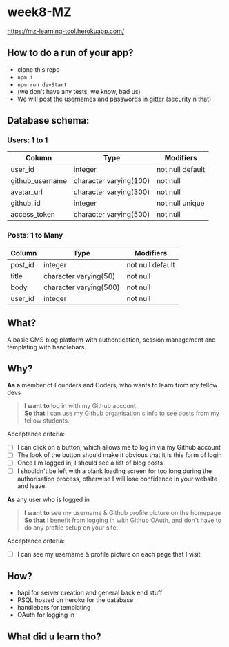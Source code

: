
# week8-MZ 
https://mz-learning-tool.herokuapp.com/

## How to do a run of your app?
* clone this repo
* ```npm i```
* ```npm run devStart```
* (we don't have any tests, we know, bad us)
* We will post the usernames and passwords in gitter (security n that)


## Database schema:

### Users: 1 to 1
Column | Type | Modifiers
--- | --- | ---
user_id | integer | not null default
github_username | character varying(100) | not null
avatar_url | character varying(300) | not null
github_id | integer | not null unique
access_token | character varying(500) | not null 

### Posts: 1 to Many

Column | Type | Modifiers
--- | --- | ---
post_id | integer | not null default
title | character varying(50) | not null
body | character varying(500) | not null
user_id | integer | not null

## What?
A basic CMS blog platform with authentication, session management and templating with handlebars.

## Why?
**As a** member of Founders and Coders, who wants to learn from my fellow devs
> **I want to** log in with my Github account  
> **So that** I can use my Github organisation's info to see posts from my fellow students.

Acceptance criteria:

+ [ ] I can click on a button, which allows me to log in via my Github account
+ [ ] The look of the button should make it obvious that it is this form of login
+ [ ] Once I'm logged in, I should see a list of blog posts
+ [ ] I shouldn't be left with a blank loading screen for too long during the authorisation process, otherwise I will lose confidence in your website and leave.

**As** any user who is logged in
> **I want to** see my username & Github profile picture on the homepage  
> **So that** I benefit from logging in with Github OAuth, and don't have to do any profile setup on your site.

Acceptance criteria:

+ [ ] I can see my username & profile picture on each page that I visit


## How?
- hapi for server creation and general back end stuff
- PSQL hosted on heroku for the database
- handlebars for templating
- OAuth for logging in 

## What did u learn tho?


